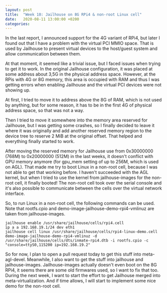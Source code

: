 ```yaml
---
layout: post
title:  "Week 10: Jailhouse on 8G RPi4 & non-root Linux cell"
date:   2020-08-11 13:00:00 +0200
categories: 
---
```


In the last report, I announced support for the 4G variant of RPi4, but later I found out that I have a problem with the virtual PCI MMIO space. That is used by Jailhouse to present virtual devices to the host/guest system and allow communication between them.

At that moment, it seemed like a trivial issue, but I faced issues when trying to get it to work. In the original Jailhouse configuration, it was placed at some address about 3,5G in the physical address space. However, at the RPis with 4G or 8G memory, this area is occupied with RAM and thus I was getting errors when enabling Jailhouse and the virtual PCI devices were not showing up.

At first, I tried to move it to address above the 8G of RAM, which is not used by anything, but for some reason, it has to be in the first 4G of physical address space, so that was not a way. 

Then I tried to move it somewhere into the memory area reserved for Jailhouse, but I was getting some crashes, so I finally decided to leave it where it was originally and add another reserved memory region to the device tree to reserve 2 MiB at the original offset. That helped and everything finally started to work.

After moving the reserved memory for Jailhouse use from 0x30000000 (768M) to 0x20000000 (512M) in the last weeks, it doesn't conflict with GPU memory anymore (for gpu_mem setting of up to 256M, which is used on AGL). That made me try to boot Linux in a non-root cell, because I was not able to get that working before. I haven't succeeded with the AGL kernel, but when I tried to use the kernel from jailhouse-images for the non-root cell, it finally booted! The non-root cell took over the serial console and it's also possible to communicate between the cells over the virtual network interface.

So, to run Linux in a non-root cell, the following commands can be used. Note that rootfs.cpio and demo-image-jailhouse-demo-rpi4-vmlinuz are taken from jailhouse-images.

    jailhouse enable /usr/share/jailhouse/cells/rpi4.cell
    ip a a 192.168.19.1/24 dev eth1
    jailhouse cell linux /usr/share/jailhouse/cells/rpi4-linux-demo.cell demo-image-jailhouse-demo-rpi4-vmlinuz -d /usr/share/jailhouse/cells/dts/inmate-rpi4.dtb -i rootfs.cpio -c "console=ttyS0,115200 ip=192.168.19.2"

So for now, I plan to open a pull request today to get this stuff into meta-agl-devel. Meanwhile, I also want to get the stuff into jailhouse and jailhouse-images. Jailhouse-images actually doesn't even boot on the 8G RPi4, it seems there are some old firmwares used, so I want to fix that too. During the next week, I want to start the effort to get Jailhouse merged into meta-virtualization. And if time allows, I will start to implement some nice demo for the non-root cell.




